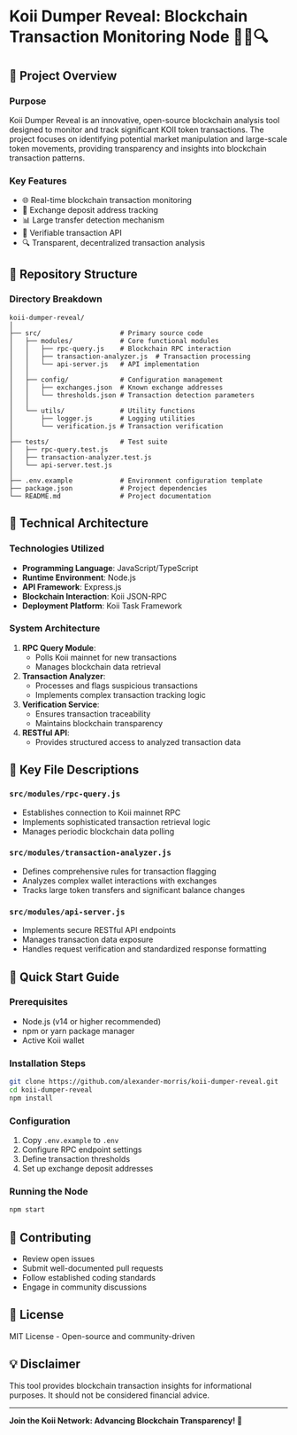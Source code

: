# Koii Dumper Reveal: Blockchain Transaction Monitoring Node 🕵️‍♂️🔍

## 📌 Project Overview

### Purpose
Koii Dumper Reveal is an innovative, open-source blockchain analysis tool designed to monitor and track significant KOII token transactions. The project focuses on identifying potential market manipulation and large-scale token movements, providing transparency and insights into blockchain transaction patterns.

### Key Features
- 🌐 Real-time blockchain transaction monitoring
- 💱 Exchange deposit address tracking
- 📊 Large transfer detection mechanism
- 🔐 Verifiable transaction API
- 🔍 Transparent, decentralized transaction analysis

## 📂 Repository Structure

### Directory Breakdown
```
koii-dumper-reveal/
│
├── src/                    # Primary source code
│   ├── modules/            # Core functional modules
│   │   ├── rpc-query.js    # Blockchain RPC interaction
│   │   ├── transaction-analyzer.js  # Transaction processing
│   │   └── api-server.js   # API implementation
│   │
│   ├── config/             # Configuration management
│   │   ├── exchanges.json  # Known exchange addresses
│   │   └── thresholds.json # Transaction detection parameters
│   │
│   └── utils/              # Utility functions
│       ├── logger.js       # Logging utilities
│       └── verification.js # Transaction verification
│
├── tests/                  # Test suite
│   ├── rpc-query.test.js
│   ├── transaction-analyzer.test.js
│   └── api-server.test.js
│
├── .env.example            # Environment configuration template
├── package.json            # Project dependencies
└── README.md               # Project documentation
```

## 🔧 Technical Architecture

### Technologies Utilized
- **Programming Language**: JavaScript/TypeScript
- **Runtime Environment**: Node.js
- **API Framework**: Express.js
- **Blockchain Interaction**: Koii JSON-RPC
- **Deployment Platform**: Koii Task Framework

### System Architecture
1. **RPC Query Module**: 
   - Polls Koii mainnet for new transactions
   - Manages blockchain data retrieval
2. **Transaction Analyzer**:
   - Processes and flags suspicious transactions
   - Implements complex transaction tracking logic
3. **Verification Service**:
   - Ensures transaction traceability
   - Maintains blockchain transparency
4. **RESTful API**:
   - Provides structured access to analyzed transaction data

## 📄 Key File Descriptions

### `src/modules/rpc-query.js`
- Establishes connection to Koii mainnet RPC
- Implements sophisticated transaction retrieval logic
- Manages periodic blockchain data polling

### `src/modules/transaction-analyzer.js`
- Defines comprehensive rules for transaction flagging
- Analyzes complex wallet interactions with exchanges
- Tracks large token transfers and significant balance changes

### `src/modules/api-server.js`
- Implements secure RESTful API endpoints
- Manages transaction data exposure
- Handles request verification and standardized response formatting

## 🚀 Quick Start Guide

### Prerequisites
- Node.js (v14 or higher recommended)
- npm or yarn package manager
- Active Koii wallet

### Installation Steps
```bash
git clone https://github.com/alexander-morris/koii-dumper-reveal.git
cd koii-dumper-reveal
npm install
```

### Configuration
1. Copy `.env.example` to `.env`
2. Configure RPC endpoint settings
3. Define transaction thresholds
4. Set up exchange deposit addresses

### Running the Node
```bash
npm start
```

## 🤝 Contributing
- Review open issues
- Submit well-documented pull requests
- Follow established coding standards
- Engage in community discussions

## 📜 License
MIT License - Open-source and community-driven

## 💡 Disclaimer
This tool provides blockchain transaction insights for informational purposes. It should not be considered financial advice.

---

**Join the Koii Network: Advancing Blockchain Transparency! 🌟**